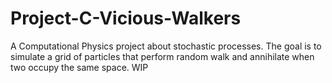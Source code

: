 # Project-C-Vicious-Walkers
A Computational Physics project about stochastic processes. The goal is to simulate a grid of particles that perform random walk and annihilate when two occupy the same space.
WIP
